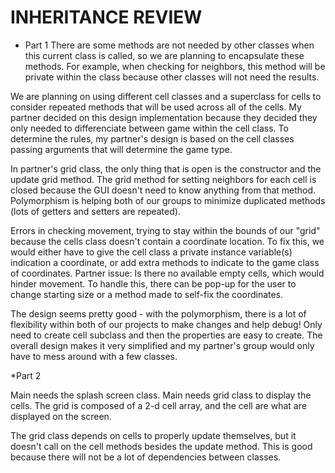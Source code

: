 # INHERITANCE REVIEW

* Part 1
There are some methods are not needed by other classes when this current class is called, so we are planning to 
encapsulate these methods. For example, when checking for neighbors, this method will be private within the class 
because other classes will not need the results. 

We are planning on using different cell classes and a superclass for cells to consider repeated methods that will
be used across all of the cells. My partner decided on this design implementation because they decided they only
needed to differenciate between game within the cell class. To determine the rules, my partner's design is based on
the cell classes passing arguments that will determine the game type. 

In partner's grid class, the only thing that is open is the constructor and the update grid method. The grid method
for setting neighbors for each cell is closed because the GUI doesn't need to know anything from that method. Polymorphism is helping both of our groups to minimize duplicated methods (lots of getters and setters are repeated). 

Errors in checking movement, trying to stay within the bounds of our "grid" because the cells class doesn't contain a coordinate location. To fix this, we would either have to give the cell class a private instance variable(s) indication a coordinate, or add extra methods to indicate to the game class of coordinates. Partner issue: Is there no available empty cells, which would hinder movement. To handle this, there can be pop-up for the user to change starting size or a method made to self-fix the coordinates. 

The design seems pretty good - with the polymorphism, there is a lot of flexibility within both of our projects to make changes and help debug! Only need to create cell subclass and then the properties are easy to create. The overall design makes it very simplified and my partner's group would only have to mess around with a few classes. 

*Part 2

Main needs the splash screen class. Main needs grid class to display the cells. The grid is composed of a 2-d cell array, and the cell are what are displayed on the screen. 

The grid class depends on cells to properly update themselves, but it doesn't call on the cell methods besides the update method. This is good because there will not be a lot of dependencies between classes. 






